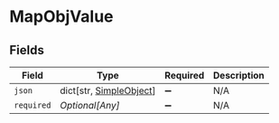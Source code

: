 # MapObjValue


## Fields

| Field                                                          | Type                                                           | Required                                                       | Description                                                    |
| -------------------------------------------------------------- | -------------------------------------------------------------- | -------------------------------------------------------------- | -------------------------------------------------------------- |
| `json`                                                         | dict[str, [SimpleObject](../../models/shared/simpleobject.md)] | :heavy_minus_sign:                                             | N/A                                                            |
| `required`                                                     | *Optional[Any]*                                                | :heavy_minus_sign:                                             | N/A                                                            |